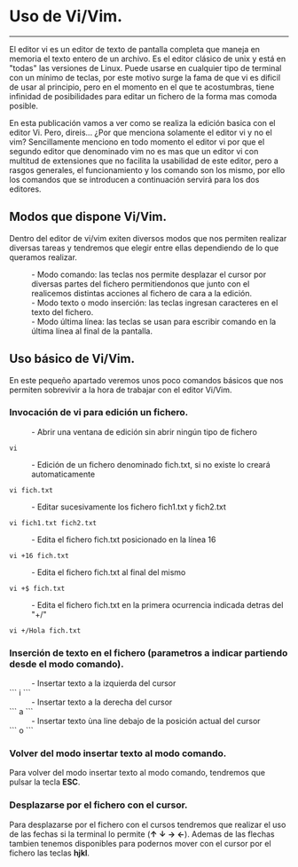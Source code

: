 # [](#header-1)Uso de Vi/Vim.
***
El editor vi es un editor de texto de pantalla completa que maneja en memoria el texto entero de un archivo. Es el editor clásico de unix y está en "todas" las versiones de Linux. Puede usarse en cualquier tipo de terminal con un mínimo de teclas, por este motivo surge la fama de que vi es dificil de usar al principio, pero en el momento en el que te acostumbras, tiene infinidad de posibilidades para editar un fichero de la forma mas comoda posible.

En esta publicación vamos a ver como se realiza la edición basica con el editor Vi. Pero, direis...
¿Por que menciona solamente el editor vi y no el vim? Sencillamente menciono en todo momento el editor vi por que el segundo editor que denominado vim no es mas que un editor vi con multitud de extensiones que no facilita la usabilidad de este editor, pero a rasgos generales, el funcionamiento y los comando son los mismo, por ello los comandos que se introducen a continuación servirá para los dos editores.

## [](#header-2)Modos que dispone Vi/Vim.
Dentro del editor de vi/vim exiten diversos modos que nos permiten realizar diversas tareas y tendremos que elegir entre ellas dependiendo de lo que queramos realizar.

<dd> - Modo comando: las teclas nos permite desplazar el cursor por diversas partes del fichero permitiendonos que junto con el realicemos distintas acciones al fichero de cara a la edición.</dd>
<dd> - Modo texto o modo inserción: las teclas ingresan caracteres en el texto del fichero.</dd>
<dd> - Modo última línea: las teclas se usan para escribir comando en la última línea al final de la pantalla.</dd>

## [](#header-2)Uso básico de Vi/Vim.
En este pequeño apartado veremos unos poco comandos básicos que nos permiten sobrevivir a la hora de trabajar con el editor Vi/Vim.

### [](#header-3)Invocación de vi para edición un fichero.
<dd>- Abrir una ventana de edición sin abrir ningún tipo de fichero</dd>

```
vi
```

<dd>- Edición de un fichero denominado fich.txt, si no existe lo creará automaticamente</dd>

```
vi fich.txt
```

<dd>- Editar sucesivamente los fichero fich1.txt y fich2.txt</dd>

```
vi fich1.txt fich2.txt
```

<dd>- Edita el fichero fich.txt posicionado en la línea 16</dd>

```
vi +16 fich.txt
```

<dd>- Edita el fichero fich.txt al final del mismo</dd>

```
vi +$ fich.txt
```

<dd>- Edita el fichero fich.txt en la primera ocurrencia indicada detras del "+/"</dd>

```
vi +/Hola fich.txt
```

### [](#header-3)Inserción de texto en el fichero (parametros a indicar partiendo desde el modo comando).
<dd>- Insertar texto a la izquierda del cursor</dd>
```
i
```
<dd>- Insertar texto a la derecha del cursor</dd>
```
a
```
<dd>- Insertar texto ùna line debajo de la posición actual del cursor</dd>
```
o
```

### [](#header-3)Volver del modo insertar texto al modo comando.
Para volver del modo insertar texto al modo comando, tendremos que pulsar la tecla **ESC**.


### [](#header-3)Desplazarse por el fichero con el cursor.
Para desplazarse por el fichero con el cursos tendremos que realizar el uso de las fechas si la terminal lo permite (**↑ ↓ → ←**).
Ademas de las flechas tambien tenemos disponibles para podernos mover con el cursor por el fichero las teclas **hjkl**.




